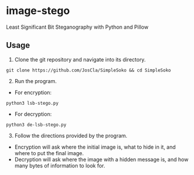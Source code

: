 # image-stego
Least Significant Bit Steganography with Python and Pillow

## Usage
1. Clone the git repository and navigate into its directory.
```console
git clone https://github.com/JosCla/SimpleSoko && cd SimpleSoko
```
2. Run the program.
- For encryption:
```console
python3 lsb-stego.py
```
- For decryption:
```console
python3 de-lsb-stego.py
```
3. Follow the directions provided by the program.
- Encryption will ask where the initial image is, what to hide in it, and where to put the final image.
- Decryption will ask where the image with a hidden message is, and how many bytes of information to look for.
